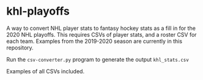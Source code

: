 # khl-playoffs

A way to convert NHL player stats to fantasy hockey stats as a fill in for the 2020 NHL playoffs. This requires CSVs of player stats, and a roster CSV for each team. Examples from the 2019-2020 season are currently in this repository.


Run the `csv-converter.py` program to generate the output `khl_stats.csv` 

Examples of all CSVs included.
